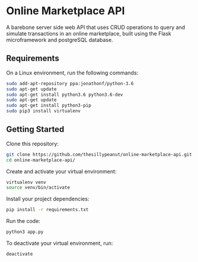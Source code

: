 # Online Marketplace API

A barebone server side web API that uses CRUD operations to query and simulate transactions in an online marketplace, built using the Flask microframework and postgreSQL database. 

## Requirements

On a Linux environment, run the following commands:
```bash
sudo add-apt-repository ppa:jonathonf/python-3.6
sudo apt-get update
sudo apt-get install python3.6 python3.6-dev
sudo apt-get update
sudo apt-get install python3-pip
sudo pip3 install virtualenv
```

## Getting Started

Clone this repository:
```bash
git clone https://github.com/thesillypeanut/online-marketplace-api.git
cd online-marketplace-api/
```
Create and activate your virtual environment:
```bash
virtualenv venv
source venv/bin/activate
```
Install your project dependencies:
```bash
pip install -r requirements.txt
```
Run the code:
```bash
python3 app.py
```
To deactivate your virtual environment, run:
```bash
deactivate
```